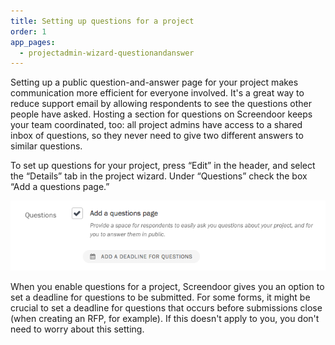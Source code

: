 ```yaml
---
title: Setting up questions for a project
order: 1
app_pages:
  - projectadmin-wizard-questionandanswer
---
```


Setting up a public question-and-answer page for your project makes communication more efficient for everyone involved. It's a great way to reduce support email by allowing respondents to see the questions other people have asked. Hosting a section for questions on Screendoor keeps your team coordinated, too: all project admins have access to a shared inbox of questions, so they never need to give two different answers to similar questions.

To set up questions for your project, press &ldquo;Edit&rdquo; in the header, and select the &ldquo;Details&rdquo; tab in the project wizard. Under &ldquo;Questions&rdquo; check the box &ldquo;Add a questions page.&rdquo;

![Questions page in the project wizard.](../images/questions_1.png)

When you enable questions for a project, Screendoor gives you an option to set a deadline for questions to be submitted. For some forms, it might be crucial to set a deadline for questions that occurs before submissions close (when creating an RFP, for example). If this doesn't apply to you, you don't need to worry about this setting.
